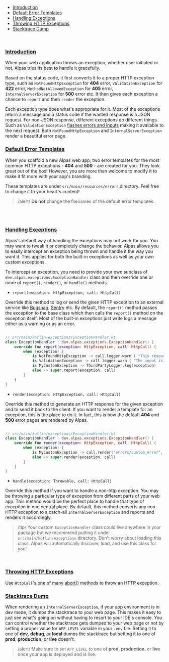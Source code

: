 - [Introduction](#introduction)
- [Default Error Templates](#default-error-templates)
- [Handling Exceptions](#handling-exceptions)
- [Throwing HTTP Exceptions](#throwing-http-exceptions)
- [Stacktrace Dump](#stacktrace-dump)

<br/>

<a name="introduction"></a>
### [Introduction](#introduction)

When your web application throws an exception, whether user initiated or not, Alpas tries its best to handle it
gracefully.

Based on the status code, it first converts it to a proper HTTP exception type, such as 
`NotFoundHttpException` for **404** error, `ValidationException` for **422** error, `MethodNotAllowedException` for 
**405** error, `InternalServerException` for **500** error etc. It then gives each exception a chance to `report` and 
then `render` the exception.

Each exception type does what's appropriate for it. Most of the exceptions return a 
message and a status code if the wanted response is a JSON request. For non-JSON response, different exceptions do
different things. Such as `ValidationException` [flashes errors and inputs](/docs/validation#errors-management) making 
it available to the next request. Both  `NotFoundHttpException` and `InternalServerException` render a beautiful error 
page.
 
 <a name="default-error-templates"></a>
 ### [Default Error Templates](#default-error-templates)
 
When you scaffold a new Alpas web app, two error templates for the most common HTTP exceptions - **404** and **500** - 
are created for you. They look great out of the box! However, you are more than welcome to modify it to make it fit
more with your app's branding.

These templates are under `src/main/resources/errors` directory. Feel free to change it to your heart's content!

> /alert/ <span>**Do not** change the filenames of the default error templates.</span>

<br/>
<br/>

<a name="handling-exceptions"></a> 
### [Handling Exceptions](#handling-exceptions)

Alpas's default way of handling the exceptions may not work for you. You may want to tweak it or completely change the
behavior. Alpas allows you to easily intercept an exception being thrown and handle it the way you want it. This 
applies for both the built-in exceptions as well as your own custom exceptions.

To intercept an exception, you need to provide your own subclass of `dev.alpas.exceptions.ExceptionHandler` class and 
then override one or more of `report()`, `render()`, or `handle()` methods.

<div class="sublist">

- `report(exception: HttpException, call: HttpCall)`

Override this method to log or send the given HTTP exception to an external service like [Bugsnag](https://bugsnag.com),
[Sentry](https://sentry.io) etc. By default, the `report()` method passes the exception to the base class which then
calls the `report()` method on the exception itself. Most of the built-in exceptions just write logs a message either
as a warning or as an error.

<span class="line-numbers" data-start="5">

```kotlin

// src/main/kotlin/exceptions/ExceptionHandler.kt
class ExceptionHandler : dev.alpas.exceptions.ExceptionHandler() {
    override fun report(exception: HttpException, call: HttpCall) {
        when (exception) {
            is NotFoundHttpException -> call.logger.warn { "This resource is missing!" }
            is ValidationException -> call.logger.warn { "The input is invalid!" }
            is MyCustomException -> ThirdPartyLogger.log(exception)
            else -> super.report(exception, call)
        }
    }
}

```

</span>

- `render(exception: HttpException, call: HttpCall)`

Override this method to generate an HTTP response for the given exception and to send it back to the client. If you 
want to render a template for an exception, this is the place to do it. In fact, this is how the default **404** and
**500** error pages are rendered by Alpas.

<span class="line-numbers" data-start="5">

```kotlin

// src/main/kotlin/exceptions/ExceptionHandler.kt
class ExceptionHandler : dev.alpas.exceptions.ExceptionHandler() {
    override fun render(exception: HttpException, call: HttpCall) {
        when (exception) {
            is MyCustomException -> call.render("errors/custom_error", 418)
            else -> super.render(exception, call)
        }
    }
}

```

</span>

- `handle(exception: Throwable, call: HttpCall)`

Override this method if you want to handle a non-http exception. You may be throwing a particular type of exception 
from different parts of your web app. This method would be the perfect place to handle that type of exception in one
central place. By default, this method converts any non-HTTP exception to a catch-all `InternalServerException` and
reports and renders it accordingly.

</div>

> /tip/ <span> Your custom `ExceptionHandler` class could live anywhere in your package but we recommend putting it 
> under `src/main/kotlin/exceptions` directory. Don't worry about loading this class. Alpas will automatically 
> discover, load, and use this class for you!

<br/>

<a name="throwing-http-exceptions"></a>
### [Throwing HTTP Exceptions](#throwing-http-exceptions)

Use `HttpCall`'s one of many [abort()](/docs/http-response#abort) methods to throw an HTTP exception.

<a name="stacktrace-dump"></a>
### [Stacktrace Dump](#stacktrace-dump)

When rendering an `InternalServerException`, if your app environment is in dev mode, it dumps the stacktrace to your
web page. This makes it easy to just see what's going on without having to resort to your IDE's console. You can
control whether the stacktrace gets dumped to your web page or not by setting a proper value for `APP_LEVEL` variable
in your `.env` file. Setting it to one of **dev**, **debug**, or **local** dumps the stacktrace but setting it to one
of **prod**, **production**, or **live** doesn't.

> /alert/ <span>Make sure to set `APP_LEVEL` to one of **prod**, **production**, or **live** once your app is deployed
> and is live.</span>

